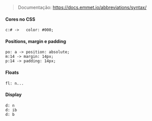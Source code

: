 > Documentação: https://docs.emmet.io/abbreviations/syntax/

#### Cores no CSS
````
c:# ->   color: #000;
````

#### Positions, margin e padding
````
po: a -> position: absolute;
m:14 -> margin: 14px;
p:14 -> padding: 14px;
````

#### Floats
````
fl: n...
````

#### Display
````
d: n
d: ib
d: b
````


